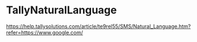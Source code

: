 # TallyNaturalLanguage
https://help.tallysolutions.com/article/te9rel55/SMS/Natural_Language.htm?refer=https://www.google.com/
